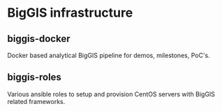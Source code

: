 # BigGIS infrastructure

## biggis-docker
Docker based analytical BigGIS pipeline for demos, milestones, PoC's.

## biggis-roles
Various ansible roles to setup and provision CentOS servers with BigGIS related frameworks.
